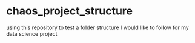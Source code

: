 # chaos_project_structure
using this repository to test a folder structure I would like to follow for my data science project
